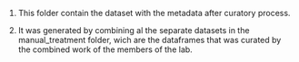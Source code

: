 01. This folder contain the dataset with the metadata after curatory process.
 
02. It was generated by combining al the separate datasets in the manual_treatment folder,
wich are the dataframes that was curated by the combined work of the members of the lab.